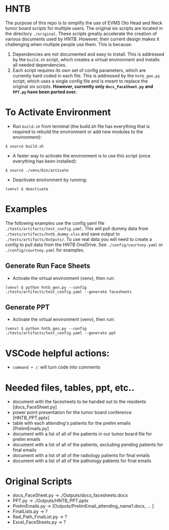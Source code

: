 # HNTB

The purpose of this repo is to simplify the use of EVMS Oto Head and Neck tumor
board scripts for multiple users. The original six scripts are located in the
directory `./original`. These scripts greatly accelerate the creation of
various documents used by HNTB. However, their current design makes it
challenging when multiple people use them. This is because:

1. Dependencies are not documented and easy to install. This is addressed by
the `build.sh` script, which creates a virtual environment and installs all
needed dependencies.
2. Each script requires its own set of config parameters, which are currently
hard coded in each file. This is addressed by the `hntb_gen.py` script, which
uses a single config file and is meant to replace the original six scripts.
**However, currently only `docs_FaceSheet.py` and `PPT.py` have been ported
over.**

# To Activate Environment
- Run `build.sh` from terminal (the build.sh file has everything that is required to rebuild the environment or add new modules to the environment):
```
$ source build.sh
```
- A faster way to activate the environment is to use this script (once everything has been installed):
```
$ source ./venv/bin/activate
```
- Deactivate environment by running:
```
(venv) $ deactivate
```

# Examples

The following examples use the config yaml file
`./tests/artifacts/test_config.yaml`. This will pull dummy data from
`./tests/artifacts/hntb_dummy.xlsx` and save output to
`./tests/artifacts/Outputs/`. To use real data you will need to create a config
to pull data from the HNTB OneDrive. See `./config/courtney.yaml` or
`./config/courtney.yaml` for examples.

## Generate Run Face Sheets
- Activate the virtual environment (venv), then run:
```
(venv) $ python hntb_gen.py --config ./tests/artifacts/test_config.yaml --generate facesheets
```

## Generate PPT
- Activate the virtual environment (venv), then run:
```
(venv) $ python hntb_gen.py --config ./tests/artifacts/test_config.yaml --generate ppt
```

# VSCode helpful actions:
- `command + /`: will turn code into comments

# Needed files, tables, ppt, etc..
- document with the facesheets to be handed out to the residents [docs_FaceSheet.py]
- power point presentation for the tumor board conference [HNTB_PPT.pptx]
- table with each attending's patients for the prelim emails [PrelimEmails.py]
- document with a list of all of the patients in our tumor board file for prelim emails
- document with a list of all of the patients, excluding pending patients for final emails
- document with a list of all of the radiology patients for final emails
- document with a list of all of the pathology patients for final emails

# Original Scripts
- docs_FaceSheet.py -> ./Outputs/docs_facesheets.docx
- PPT.py -> ./Outputs/HNTB_PPT.pptx
- PrelimEmails.py -> [Outputs/PrelimEmail_attending_name1.docx, ... ]
- FinalLists.py -> ?
- Rad_Path_FinalList.py -> ?
- Excel_FaceSheets.py -> ?
